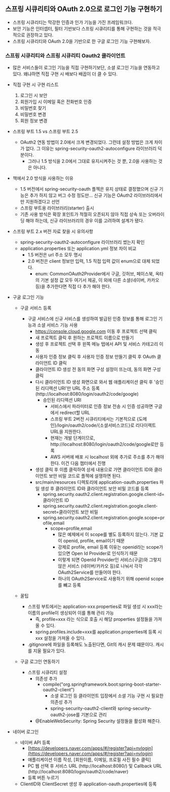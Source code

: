 ## 스프링 시큐리티와 OAuth 2.0으로 로그인 기능 구현하기
- 스프링 시큐리티는 막강한 인증과 인가 기능을 가진 프레임워크다.
- 보안 기능은 인터셉터, 필터 기반보다 스프링 시큐리티를 통해 구현하는 것을 적극적으로 권장하고 있다.
- 스프링 시큐리티와 OAuth 2.0을 기반으로 한 구글 로그인 기능 구현해보자.

### 스프링 시큐리티와 스프링 시큐리티 Oauth2 클라이언트
- 많은 서비스들이 로그인 기능을 직접 구현하기보단, 소셜 로그인 기능을 연동하고 있다. 왜냐하면 직접 구현 시 배보다 배꼽이 더 클 수 있다.
- 직접 구현 시 구현 리스트
  1. 로그인 시 보안
  2. 회원가입 시 이메일 혹은 전화번호 인증
  3. 비밀번호 찾기
  4. 비밀번호 변경
  5. 회원 정보 변경
  
- 스프링 부트 1.5 vs 스프링 부트 2.5
  - OAuth2 연동 방법이 2.0에서 크게 변경되었다. 그런데 설정 방법은 크게 차이가 없다. 그 이유는 spring-security-oauth2-autoconfigure 라이브러리 덕분이다.
    - 그러나 1.5 방식을 2.0에서 그대로 유지시켜주는 것 뿐, 2.0을 사용하는 것은 아니다.

- 책에서 2.0 방식을 사용하는 이유
  - 1.5 버전에서 spring-security-oauth 플젝은 유지 상태로 결정했으며 신규 기능은 추가 하지 않고 버그 수정 정도만... 신규 기능은 OAuth2 라이브러리에서만 지원하겠다고 선언
  - 스프링 부트용 라이브러리(starter) 출시
  - 기존 사용 방식은 확장 포인트가 적절히 오픈되지 않아 직접 상속 또는 오버라이딩 해야 하는데, 신규 라이브러리의 경우 이를 고려하여 설계가 됐다.
   
- 스프링 부트 2.x 버전 자료 찾을 시 유의사항
  - spring-security-oauth2-autoconfigure 라이브러리 썼는지 확인
  - application.properties 또는 application.yml 정보 차이 비교
    - 1.5 버전은 url 주소 모두 명시
    - 2.0 버전은 client 정보만 입력, 1.5 직접 입력 값이 enum으로 대체 되었다.
      - enum: CommonOAuth2Provider에서 구글, 깃허브, 페이스북, 옥타의 기본 설정 값 모두 여기서 제공, 이 외에 다른 소셜(네이버, 카카오 등)을 추가한다면 직접 다 추가 해야 한다.
      
- 구굴 로그인 기능
  - 구글 서비스 등록
     - 구글 서비스에 신규 서비스를 생성하여 발급된 인증 정보를 통해 로그인 기능과 소셜 서비스 기능 사용
       - https://console.cloud.google.com 이동 후 프로젝트 선택 클릭
       - 새 프로젝트 클릭 후 원하는 프로젝트 이름으로 만들기
       - 생성 후 프로젝트 선택 후 왼쪽 메뉴 탭에서 API 및 서비스 카테고리 이동
       - 사용자 인증 정보 클릭 후 사용자 인증 정보 만들기 클릭 후 OAuth 클라이언트 ID 클릭
       - 클라이언트 ID 생성 전 동의 화면 구성 설정이 뜨는데, 동의 화면 구성 클릭
       - 다시 클라이언트 ID 생성 화면으로 와서 웹 애플리케이션 클릭 후 '승인된 리디렉션 URI'만 URL 주소 등록 (http://localhost:8080/login/oauth2/code/google)
         - 승인된 리디렉션 URI
           - 서비스에서 파라미터로 인증 정보 전송 시 인증 성공하면 구글에서 redirect할 URL
           - 스프링 부트 2버전 시큐리티에서는 기본적으로 {도메인}/login/oauth2/code/{소셜서비스코드}로 리다이렉트 URL을 지원한다.
           - 현재는 개발 단계이므로, http://localhost:8080/login/oauth2/code/google로만 등록
           - AWS 서버에 배포 시 localhost 외에 추가로 주소를 추가 해야 한다. 이건 다음 챕터에서 진행
       - 생성 클릭 후 이름 클릭하여 상세 내용으로 가면 클라이언트 ID와 클라이언트 보안 비밀 코드로 플젝에 설쟁하면 된다.
       - src/main/resources 디렉토리에 application-oauth.properties 파일 생성 후 클라이언트 ID와 클라이언트 보안 비밀 코드를 등록
         - spring.security.oauth2.client.registration.google.client-id=클라이언트 ID
         - spring.security.oauth2.client.registration.google.client-secret=클라이언트 보안 비밀
         - spring.security.oauth2.client.registration.google.scope=profile,email
           - scope=profile,email
             - 많은 예제에서 이 scope를 별도 등록하지 않는다. 기본 값이 openid, profile, email이기 때문
             - 강제로 profile, email 등록 이유는 openid라는 scope가 있으면 Open Id Provider로 인식하기 때문
             - 이렇게 되면 OpenId Provider인 서비스(구글)와 그렇지 않은 서비스 (네이버/카카오 등)로 나눠서 각각 OAuth2Service를 만들어야 한다.
             - 하나의 OAuth2Service로 사용하기 위해 openid scope를 뺴고 등록

  - 꿀팁
    - 스프링 부트에서는 application-xxx.properties로 파일 생성 시 xxx라는 이름의 profile이 생싱되어 이를 통해 관리 가능
      - 즉, profile=xxx 라는 식으로 호출 시 해당 properties 설정들을 가져올 수 있다.
      - spring.profiles.include=xxx를 application.properties에 등록 시 xxx 설정을 가져올 수 있다.             
    - .gitignore에 파일을 등록해도 노출된다면, Git의 캐시 문제 떄문이다. 캐시를 지울 필요가 있다.

  - 구글 로그인 연동하기
    - 스프링 시큐리티 설정
      - 의존성 추가
        - compile("org.springframework.boot:spring-boot-starter-oauth2-client") 
          - 소셜 로그인 등 클라이언트 입장에서 소셜 기능 구현 시 필요한 의존성 추가
          - spring-security-oauth2-client와 spring-security-oauth2-jose를 기본으로 관리
      - @EnableWebSecurity: Spring Security 설정들을 활성화 해준다.
      
- 네이버 로그인 
  - 네이버 API 등록
    - [https://developers.naver.com/apps/#/register?api=nvlogin](https://developers.naver.com/apps/#/register?api=nvlogin)
    - 애플리케이션 이름 작성, [회원이름, 이메일, 프로필 사진 필수 클릭]
    - PC 웹 선택 후 서비스 URL (http://localhost:8080/) 및 Callback URL (http://localhost:8080/login/oauth2/code/naver)
    - 등록 버튼 누르기
  - ClientID와 ClientSecret 생성 후 application-oauth.properties에 등록
  